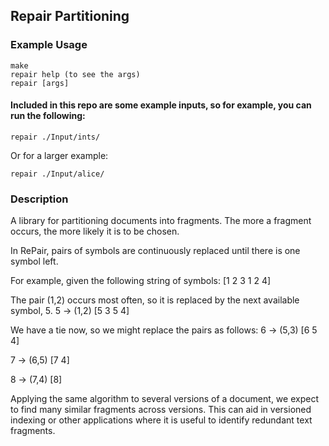 ## Repair Partitioning

### Example Usage
```
make
repair help (to see the args)
repair [args]
```

#### Included in this repo are some example inputs, so for example, you can run the following:
``` repair ./Input/ints/ ```

Or for a larger example:

``` repair ./Input/alice/ ```

### Description

A library for partitioning documents into fragments. The more a fragment occurs, the more likely it is to be chosen.

In RePair, pairs of symbols are continuously replaced until there is one symbol left. 

For example, given the following string of symbols: [1 2 3 1 2 4]

The pair (1,2) occurs most often, so it is replaced by the next available symbol, 5.
5 -> (1,2)
[5 3 5 4]

We have a tie now, so we might replace the pairs as follows:
6 -> (5,3)
[6 5 4]

7 -> (6,5)
[7 4]

8 -> (7,4)
[8]

Applying the same algorithm to several versions of a document, we expect to find many similar fragments across versions.
This can aid in versioned indexing or other applications where it is useful to identify redundant text fragments. 